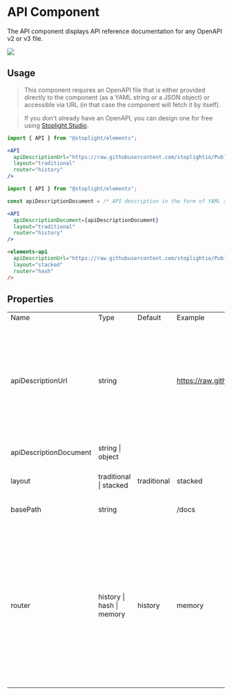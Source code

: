 # API Component

The API component displays API reference documentation for any OpenAPI v2 or v3 file.

![](https://cdn.stoplight.io/elements/elements-starter-react-zoom-api-reference-docs.png)

## Usage

> This component requires an OpenAPI file that is either provided directly to the component (as a YAML string or a JSON object) or accessible via URL (in that case the component will fetch it by itself). 

> If you don't already have an OpenAPI, you can design one for free using [Stoplight Studio](https://stoplight.io/studio).

<!-- title: React Component Loading API Description Via URL -->

```jsx
import { API } from "@stoplight/elements";

<API
  apiDescriptionUrl="https://raw.githubusercontent.com/stoplightio/Public-APIs/master/reference/zoom/zoom.yaml"
  layout="traditional"
  router="history"
/>
```

<!-- title: React Component with API Description Provided Directly -->

```jsx
import { API } from "@stoplight/elements";

const apiDescriptionDocument = /* API description in the form of YAML string or JSON object */;

<API
  apiDescriptionDocument={apiDescriptionDocument}
  layout="traditional"
  router="history"
/>
```

<!-- title: Web Component -->

```html
<elements-api
  apiDescriptionUrl="https://raw.githubusercontent.com/stoplightio/Public-APIs/master/reference/zoom/zoom.yaml"
  layout="stacked"
  router="hash"
/>
```

## Properties



<table class="bp3-html-table bp3-html-table-condensed bp3-html-table-striped border-l border-r border-b MV_block">
  <tbody>
    <tr>
      <td>Name</td>
      <td>Type</td>
      <td>Default</td>
      <td>Example</td>
      <td>Description</td>
      <td>Required</td>
    </tr>
    <tr>
      <td>apiDescriptionUrl</td>
      <td>string</td>
      <td></td>
      <td><a href="https://raw.githubusercontent.com/stoplightio/Public-APIs/master/reference/zoom/zoom.yaml">https://raw.githubusercontent.com/...</a></td>
      <td>URL where your OpenAPI document can be retrieved. Required if 'apiDescriptionDocument' paramter is not provided. If 'apiDescriptionDocument' is provided, this parameter becomes optional and serves as the base url for resolving references in the document.</td>
      <td>[x]</td>
    </tr>
    <tr>
      <td>apiDescriptionDocument</td>
      <td>string | object</td>
      <td></td>
      <td></td>
      <td>OpenAPI document, provided as a YAML string or a JSON object.</td>
      <td></td>
    </tr>
    <tr>
      <td>layout</td>
      <td>traditional | stacked</td>
      <td>traditional</td>
      <td>stacked</td>
      <td>URL where your OpenAPI document can be retrieved.</td>
      <td>[x]</td>
    </tr>
    <tr>
      <td>basePath</td>
      <td>string</td>
      <td></td>
      <td>/docs</td>
      <td>Mounts the component under a specific base path.</td>
      <td></td>
    </tr>
    <tr>
      <td>router</td>
      <td>history | hash | memory</td>
      <td>history</td>
      <td>memory</td>
      <td>Determines how navigation should work. 
        <ul>
          <li><b>history</b> - uses the HTML5 <a href="https://developer.mozilla.org/en-US/docs/Web/API/History_API">history API</a> to keep the UI in sync with the URL. </li>
          <li><b>hash</b> - uses the hash portion of the URL (i.e. window.location.hash) to keep the UI in sync with the URL. </li>
          <li><b>memory</b> - keeps the history of your “URL” in memory (does not read or write to the address bar)</li>
        </ul>
      </td>
      <td></td>
    </tr>
  </tbody>
</table>
